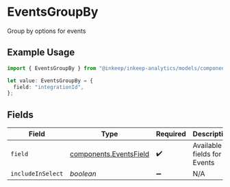 # EventsGroupBy

Group by options for events

## Example Usage

```typescript
import { EventsGroupBy } from "@inkeep/inkeep-analytics/models/components";

let value: EventsGroupBy = {
  field: "integrationId",
};
```

## Fields

| Field                                                            | Type                                                             | Required                                                         | Description                                                      |
| ---------------------------------------------------------------- | ---------------------------------------------------------------- | ---------------------------------------------------------------- | ---------------------------------------------------------------- |
| `field`                                                          | [components.EventsField](../../models/components/eventsfield.md) | :heavy_check_mark:                                               | Available fields for Events                                      |
| `includeInSelect`                                                | *boolean*                                                        | :heavy_minus_sign:                                               | N/A                                                              |